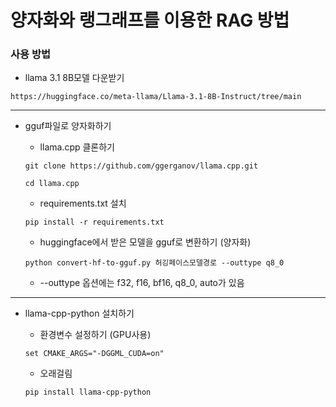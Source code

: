 # 양자화와 랭그래프를 이용한 RAG 방법

### 사용 방법
- llama 3.1 8B모델 다운받기
```
https://huggingface.co/meta-llama/Llama-3.1-8B-Instruct/tree/main
```
___
- gguf파일로 양자화하기

  - llama.cpp 클론하기
  ```
  git clone https://github.com/ggerganov/llama.cpp.git
  ```
  ```
  cd llama.cpp
  ```

  - requirements.txt 설치
  ```
  pip install -r requirements.txt
  ```

  - huggingface에서 받은 모델을 gguf로 변환하기 (양자화)
  ```
  python convert-hf-to-gguf.py 허깅페이스모델경로 --outtype q8_0
  ```

  - --outtype 옵션에는 f32, f16, bf16, q8_0, auto가 있음
___
- llama-cpp-python 설치하기

  - 환경변수 설정하기 (GPU사용)
  ```
  set CMAKE_ARGS="-DGGML_CUDA=on"
  ```
  - 오래걸림
  ```
  pip install llama-cpp-python
  ```
